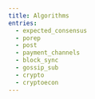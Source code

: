 ```yaml
---
title: Algorithms
entries:
  - expected_consensus
  - porep
  - post
  - payment_channels
  - block_sync
  - gossip_sub
  - crypto
  - cryptoecon
---
```

